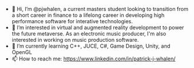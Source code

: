 - 👋 Hi, I’m @pjwhalen, a current masters student looking to transition from a short career in finance to a lifelong career in developing high performance software for interative technologies.
- 👀 I’m interested in virtual and augmented reality development to power the future metaverse. As an electronic music producer, I'm also interested in working on music production software.
- 🌱 I’m currently learning C++, JUCE, C#, Game Design, Unity, and OpenGL
- 📫 How to reach me: https://www.linkedin.com/in/patrick-j-whalen/


